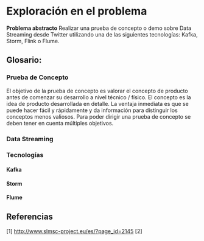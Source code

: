 # Exploración en el problema

**Problema abstracto**
	Realizar una prueba de concepto o demo sobre Data Streaming desde Twitter utilizando una de las siguientes tecnologías: Kafka, Storm, Flink o Flume.

## Glosario:

### Prueba de Concepto

El objetivo de la prueba de concepto es valorar el concepto de producto antes de comenzar su desarrollo a nivel técnico / físico. El concepto es la idea de producto desarrollada en detalle. La ventaja inmediata es que se puede hacer fácil y rápidamente y da información para distinguir los conceptos menos valiosos. Para poder dirigir una prueba de concepto se deben tener en cuenta múltiples objetivos.

### Data Streaming

### Tecnologías

#### Kafka

#### Storm

#### Flume

## Referencias

[1] http://www.slmsc-project.eu/es/?page_id=2145
[2]
<!--stackedit_data:
eyJoaXN0b3J5IjpbMzMyOTg4MDMzLDk5MDc0NjA5OCwtMjA4OD
c0NjYxMl19
-->